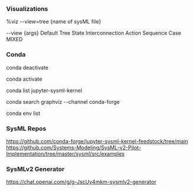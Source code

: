 ### Visualizations

%viz --view=tree {name of sysML file}


--view {args}
Default Tree State Interconnection Action Sequence Case MIXED 

### Conda

conda deactivate

conda activate

conda list jupyter-sysml-kernel

conda search graphviz --channel conda-forge

conda env list




### SysML Repos

https://github.com/conda-forge/jupyter-sysml-kernel-feedstock/tree/main
https://github.com/Systems-Modeling/SysML-v2-Pilot-Implementation/tree/master/sysml/src/examples

### SysMLv2 Generator
https://chat.openai.com/g/g-JscUy4mkm-sysmlv2-generator
